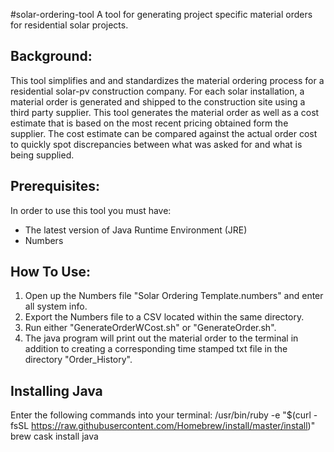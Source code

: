 #solar-ordering-tool
A tool for generating project specific material orders for residential solar projects.

## Background:
This tool simplifies and and standardizes the material ordering process for a residential solar-pv construction company. For each solar installation, a material order is generated and shipped to the construction site using a third party supplier. This tool generates the material order as well as a cost estimate that is based on the most recent pricing obtained form the supplier. The cost estimate can be compared against the actual order cost to quickly spot discrepancies between what was asked for and what is being supplied.

## Prerequisites:
In order to use this tool you must have:
- The latest version of Java Runtime Environment (JRE)
- Numbers

## How To Use:
1. Open up the Numbers file "Solar Ordering Template.numbers" and enter all system info.
2. Export the Numbers file to a CSV located within the same directory.
3. Run either "GenerateOrderWCost.sh" or "GenerateOrder.sh".
4. The java program will print out the material order to the terminal in addition to creating a corresponding time stamped txt file in the directory "Order_History".

## Installing Java
Enter the following commands into your terminal:
/usr/bin/ruby -e "$(curl -fsSL https://raw.githubusercontent.com/Homebrew/install/master/install)"
brew cask install java

